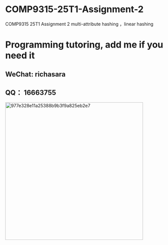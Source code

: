 # COMP9315-25T1-Assignment-2
COMP9315 25T1 Assignment 2  multi-attribute hashing ，linear hashing 

# Programming tutoring, add me if you need it

## WeChat: richasara 

## QQ： 16663755

<img width="435" alt="977e328e11a25388b9b3f9a825eb2e7" src="https://github.com/user-attachments/assets/a95694d3-1105-4d9e-8cc2-ce5502dcbe02" />
